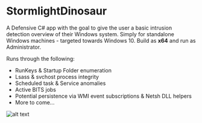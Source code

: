 # StormlightDinosaur
A Defensive C# app with the goal to give the user a basic intrusion detection overview of their Windows system. Simply for standalone Windows machines - targeted towards Windows 10. Build as **x64** and run as Administrator.

Runs through the following:

* RunKeys & Startup Folder enumeration
* Lsass & svchost process integrity
* Scheduled task & Service anomalies
* Active BITS jobs
* Potential persistence via WMI event subscriptions & Netsh DLL helpers
* More to come...

![alt text](https://rtcrowley.github.io/stdino.png?raw=true "execute")


